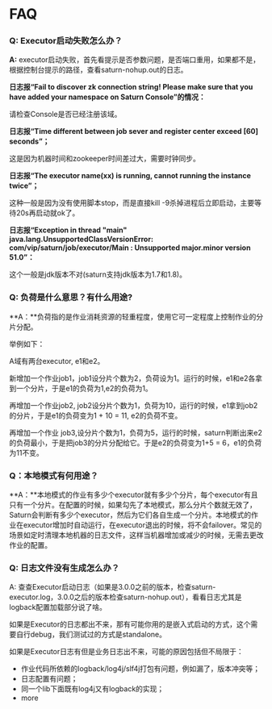 # FAQ

### **Q: Executor启动失败怎么办？**

**A:** executor启动失败，首先看提示是否参数问题，是否端口重用，如果都不是，根据控制台提示的路径，查看saturn-nohup.out的日志。

**日志报“Fail to discover zk connection string! Please make sure that you have added your namespace on Saturn Console”的情况：**

请检查Console是否已经注册该域。

**日志报“Time different between job sever and register center exceed [60] seconds”；**

这是因为机器时间和zookeeper时间差过大，需要时钟同步。

**日志报“The executor name(xx) is running, cannot running the instance twice”；**

这种一般是因为没有使用脚本stop，而是直接kill -9杀掉进程后立即启动，主要等待20s再启动就ok了。

**日志报“Exception in thread "main" java.lang.UnsupportedClassVersionError: com/vip/saturn/job/executor/Main : Unsupported major.minor version 51.0”：**

这个一般是jdk版本不对(saturn支持jdk版本为1.7和1.8)。

### **Q: 负荷是什么意思？有什么用途?**

**A：**负荷指的是作业消耗资源的轻重程度，使用它可一定程度上控制作业的分片分配。

举例如下：

A域有两台executor, e1和e2。

新增加一个作业job1，job1设分片个数为2，负荷设为1。运行的时候，e1和e2各拿到一个分片，于是e1的负荷为1,e2的负荷为1。

再增加一个作业job2, job2设分片个数为1，负荷为10，运行的时候，e1拿到job2的分片，于是e1的负荷变为1 + 10 = 11, e2的负荷不变。

再增加一个作业 job3,设分片个数为1，负荷为5，运行的时候，saturn判断出来e2的负荷最小，于是把job3的分片分配给它。于是e2的负荷变为1+5 = 6，e1的负荷为11不变。

### **Q：本地模式有何用途？**

**A：**本地模式的作业有多少个executor就有多少个分片，每个executor有且只有一个分片。在配置的时候，如果勾先了本地模式，那么分片个数就无效了，Saturn会判断有多少个executor，然后为它们各自生成一个分片。本地模式的作业在executor增加时自动运行，在executor退出的时候，将不会failover。常见的场景如定时清理本地机器的日志文件，这样当机器增加或减少的时候，无需去更改作业的配置。

### Q: 日志文件没有生成怎么办？

A: 查查Executor启动日志（如果是3.0.0之前的版本，检查saturn-executor.log，3.0.0之后的版本检查saturn-nohup.out），看看日志尤其是logback配置加载部分说了啥。

如果是Executor的日志都出不来，那有可能你用的是嵌入式启动的方式，这个需要自行debug，我们测试过的方式是standalone。

如果是Executor日志有但是业务日志出不来，可能的原因包括但不局限于：

- 作业代码所依赖的logback/log4j/slf4j打包有问题，例如漏了，版本冲突等；
- 日志配置有问题；
- 同一个lib下面既有log4j又有logback的实现；
- more